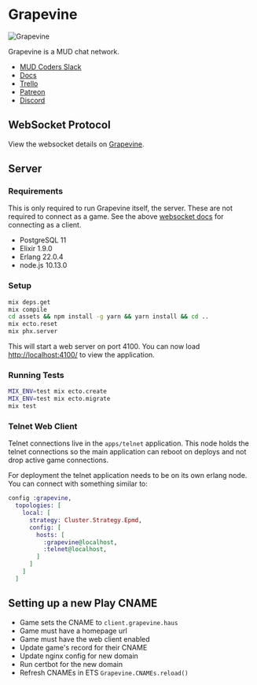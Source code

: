 # Grapevine

![Grapevine](https://grapevine.haus/images/grapevine.png)

Grapevine is a MUD chat network.

- [MUD Coders Slack](https://slack.mudcoders.com/)
- [Docs](https://grapevine.haus/docs)
- [Trello](https://trello.com/b/bWZ00VpS/grapevine)
- [Patreon](https://www.patreon.com/exventure)
- [Discord](https://discord.gg/GPEa6dB)

## WebSocket Protocol

View the websocket details on [Grapevine][websocket-docs].

## Server

### Requirements

This is only required to run Grapevine itself, the server. These are not required to connect as a game. See the above [websocket docs][websocket-docs] for connecting as a client.

- PostgreSQL 11
- Elixir 1.9.0
- Erlang 22.0.4
- node.js 10.13.0

### Setup

```bash
mix deps.get
mix compile
cd assets && npm install -g yarn && yarn install && cd ..
mix ecto.reset
mix phx.server
```

This will start a web server on port 4100. You can now load [http://localhost:4100/](http://localhost:4100/) to view the application.

### Running Tests

```bash
MIX_ENV=test mix ecto.create
MIX_ENV=test mix ecto.migrate
mix test
```

### Telnet Web Client

Telnet connections live in the `apps/telnet` application. This node holds the telnet connections so the main application can reboot on deploys and not drop active game connections.

For deployment the telnet application needs to be on its own erlang node. You can connect with something similar to:

```elixir
config :grapevine,
  topologies: [
    local: [
      strategy: Cluster.Strategy.Epmd,
      config: [
        hosts: [
          :grapevine@localhost,
          :telnet@localhost,
        ]
      ]
    ]
  ]
```

## Setting up a new Play CNAME

- Game sets the CNAME to `client.grapevine.haus`
- Game must have a homepage url
- Game must have the web client enabled
- Update game's record for their CNAME
- Update nginx config for new domain
- Run certbot for the new domain
- Refresh CNAMEs in ETS `Grapevine.CNAMEs.reload()`

[websocket-docs]: https://grapevine.haus/docs
